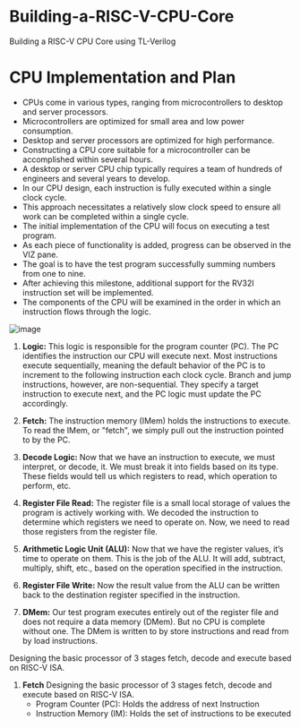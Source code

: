 # Building-a-RISC-V-CPU-Core
Building a RISC-V CPU Core using TL-Verilog 
# CPU Implementation and Plan
- CPUs come in various types, ranging from microcontrollers to desktop and server processors.
- Microcontrollers are optimized for small area and low power consumption.
- Desktop and server processors are optimized for high performance.
- Constructing a CPU core suitable for a microcontroller can be accomplished within several hours.
- A desktop or server CPU chip typically requires a team of hundreds of engineers and several years to develop.
- In our CPU design, each instruction is fully executed within a single clock cycle.
- This approach necessitates a relatively slow clock speed to ensure all work can be completed within a single cycle.
- The initial implementation of the CPU will focus on executing a test program.
- As each piece of functionality is added, progress can be observed in the VIZ pane.
- The goal is to have the test program successfully summing numbers from one to nine.
- After achieving this milestone, additional support for the RV32I instruction set will be implemented.
- The components of the CPU will be examined in the order in which an instruction flows through the logic.


![image](https://github.com/Nithin9741/Building-a-RISC-V-CPU-Core/assets/101901668/b5f0b737-1dd9-4b9f-b94a-19aef0386436)

1. **Logic:** This logic is responsible for the program counter (PC). The PC identifies the instruction our CPU will execute next. Most instructions execute sequentially, meaning the default behavior of the PC is to increment to the following instruction each clock cycle. Branch and jump instructions, however, are non-sequential. They specify a target instruction to execute next, and the PC logic must update the PC accordingly.
   
2. **Fetch:** The instruction memory (IMem) holds the instructions to execute. To read the IMem, or "fetch", we simply pull out the instruction pointed to by the PC.
   
3. **Decode Logic:** Now that we have an instruction to execute, we must interpret, or decode, it. We must break it into fields based on its type. These fields would tell us which registers to read, which operation to perform, etc.
   
4. **Register File Read:** The register file is a small local storage of values the program is actively working with. We decoded the instruction to determine which registers we need to operate on. Now, we need to read those registers from the register file.
   
5. **Arithmetic Logic Unit (ALU):** Now that we have the register values, it’s time to operate on them. This is the job of the ALU. It will add, subtract, multiply, shift, etc., based on the operation specified in the instruction.
   
6. **Register File Write:** Now the result value from the ALU can be written back to the destination register specified in the instruction.
   
7. **DMem:** Our test program executes entirely out of the register file and does not require a data memory (DMem). But no CPU is complete without one. The DMem is written to by store instructions and read from by load instructions.

Designing the basic processor of 3 stages fetch, decode and execute based on RISC-V ISA.
1. **Fetch**
   Designing the basic processor of 3 stages fetch, decode and execute based on RISC-V ISA.
   * Program Counter (PC): Holds the address of next Instruction
   * Instruction Memory (IM): Holds the set of instructions to be executed




